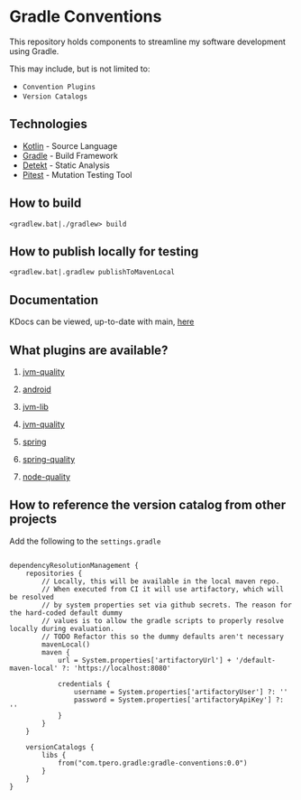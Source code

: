 # Gradle Conventions

This repository holds components to streamline my software development using Gradle.

This may include, but is not limited to:

* `Convention Plugins`
* `Version Catalogs`

## Technologies

* [Kotlin](https://kotlinlang.org/) - Source Language
* [Gradle](https://gradle.org/) - Build Framework
* [Detekt](https://detekt.github.io/detekt/) - Static Analysis
* [Pitest](https://pitest.org/) - Mutation Testing Tool

## How to build

`<gradlew.bat|./gradlew> build`

## How to publish locally for testing

`<gradlew.bat|.gradlew publishToMavenLocal`

## Documentation

KDocs can be viewed, up-to-date with main, [here](https://tdp0516.github.io/gradle-conventions/html/index.html)

## What plugins are available?

1. [jvm-quality](https://tdp0516.github.io/gradle-conventions/html/gradle-conventions/com.tpero.gradle.jvm/-jvm-quality-plugin/index.html)

1. [android](https://tdp0516.github.io/gradle-conventions/html/gradle-conventions/com.tpero.gradle.jvm/-android-plugin/index.html)

1. [jvm-lib](https://tdp0516.github.io/gradle-conventions/html/gradle-conventions/com.tpero.gradle.jvm/-jvm-lib-plugin/index.html)

1. [jvm-quality](https://tdp0516.github.io/gradle-conventions/html/gradle-conventions/com.tpero.gradle.jvm/-jvm-quality-plugin/index.html)

1. [spring](https://tdp0516.github.io/gradle-conventions/html/gradle-conventions/com.tpero.gradle.jvm/-spring-plugin/index.html)

1. [spring-quality](https://tdp0516.github.io/gradle-conventions/html/gradle-conventions/com.tpero.gradle.jvm/-spring-quality-plugin/index.html)

1. [node-quality](https://tdp0516.github.io/gradle-conventions/html/gradle-conventions/com.tpero.gradle.node/-node-quality-plugin/index.html)

## How to reference the version catalog from other projects

Add the following to the `settings.gradle`

```

dependencyResolutionManagement {
    repositories {
        // Locally, this will be available in the local maven repo.
        // When executed from CI it will use artifactory, which will be resolved
        // by system properties set via github secrets. The reason for the hard-coded default dummy
        // values is to allow the gradle scripts to properly resolve locally during evaluation.
        // TODO Refactor this so the dummy defaults aren't necessary
        mavenLocal()
        maven {
            url = System.properties['artifactoryUrl'] + '/default-maven-local' ?: 'https://localhost:8080'

            credentials {
                username = System.properties['artifactoryUser'] ?: ''
                password = System.properties['artifactoryApiKey'] ?: ''
            }
        }
    }

    versionCatalogs {
        libs {
            from("com.tpero.gradle:gradle-conventions:0.0")
        }
    }
}

```
